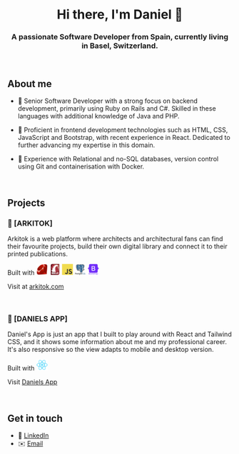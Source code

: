 <h1 align="center">Hi there, I'm Daniel 👋</h1>
<h3 align="center">A passionate Software Developer from Spain, currently living in Basel, Switzerland.</h3>
<br/>

## About me

- :evergreen_tree: Senior Software Developer with a strong focus on backend development, primarily using Ruby on Rails and C#. Skilled in these languages with additional knowledge of Java and PHP.

- :palm_tree: Proficient in frontend development technologies such as HTML, CSS, JavaScript and Bootstrap, with recent experience in React. Dedicated to further advancing my expertise in this domain.

- :seedling: Experience with Relational and no-SQL databases, version control using Git and containerisation with Docker.

<br/>

## Projects

### 🚀 [ARKITOK]

Arkitok is a web platform where architects and architectural fans can find their favourite projects, build their own digital library and connect it to their printed publications.

Built with   <img src="https://raw.githubusercontent.com/devicons/devicon/master/icons/ruby/ruby-original.svg" alt="ruby" width="25" height="25"/>  <img src="https://raw.githubusercontent.com/devicons/devicon/master/icons/rails/rails-original-wordmark.svg" alt="rails" width="25" height="25"/>  <img src="https://raw.githubusercontent.com/devicons/devicon/master/icons/javascript/javascript-original.svg" alt="javascript" width="25" height="25"/>  <img src="https://raw.githubusercontent.com/devicons/devicon/master/icons/postgresql/postgresql-original-wordmark.svg" alt="postgresql" width="25" height="25"/>  <img src="https://raw.githubusercontent.com/devicons/devicon/master/icons/bootstrap/bootstrap-plain-wordmark.svg" alt="bootstrap" width="25" height="25"/>

Visit at <a href="https://www.arkitok.com" target="_blank">arkitok.com</a>

<br/>

### 🚀 [DANIELS APP]

Daniel's App is just an app that I built to play around with React and Tailwind CSS, and it shows some information about me and my professional career. It's also responsive so the view adapts to mobile and desktop version.

Built with  <img src="https://raw.githubusercontent.com/devicons/devicon/master/icons/react/react-original.svg" alt="reactjs" width="25" height="25"/>

Visit <a href="https://daniels-app-three.vercel.app/" target="_blank">Daniels App</a>


<br/>

## Get in touch

- 💼 [LinkedIn](https://www.linkedin.com/in/danielalvareznavarro)
- ✉️ [Email](mailto:daniel@arkitok.com)
